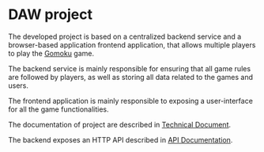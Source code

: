 # DAW project

The developed project is based on a centralized backend service and a browser-based application frontend application,
that allows multiple players to play the [Gomoku](https://en.wikipedia.org/wiki/Gomoku) game.

The backend service is mainly responsible for ensuring that all game rules are followed by players, as well as storing all data related to the games and users.

The frontend application is mainly responsible to exposing a user-interface for all the game functionalities.

The documentation of project are described in [Technical Document](docs/technical-document/technical-document.md).

The backend exposes an HTTP API described in [API Documentation](docs/api/api-documentation.md).
